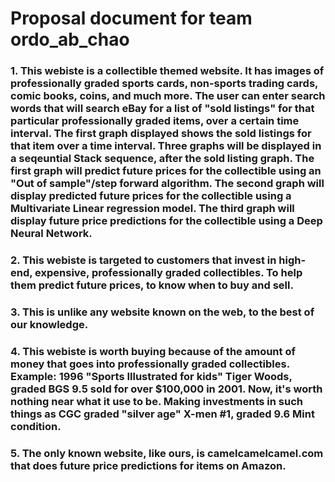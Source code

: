 # Proposal document for team ordo_ab_chao

### 1. This webiste is a collectible themed website. It has images of professionally graded sports cards, non-sports trading cards, comic books, coins, and much more. The user can enter search words that will search eBay for a list of "sold listings" for that particular professionally graded items, over a certain time interval. The first graph displayed shows the sold listings for that item over a time interval. Three graphs will be displayed in a seqeuntial Stack sequence, after the sold listing graph. The first graph will predict future prices for the collectible using an "Out of sample"/step forward algorithm. The second graph will display predicted future prices for the collectible using a Multivariate Linear regression model. The third graph will display future price predictions for the collectible using a Deep Neural Network. <h3>

### 2. This webiste is targeted to customers that invest in high-end, expensive, professionally graded collectibles. To help them predict future prices, to know when to buy and sell. <h3>

### 3. This is unlike any website known on the web, to the best of our knowledge. <h3>

### 4. This webiste is worth buying because of the amount of money that goes into professionally graded collectibles. Example: 1996 "Sports Illustrated for kids" Tiger Woods, graded BGS 9.5 sold for over $100,000 in 2001. Now, it's worth nothing near what it use to be. Making investments in such things as CGC graded "silver age" X-men #1, graded 9.6 Mint condition. <h3>

### 5. The only known website, like ours, is camelcamelcamel.com that does future price predictions for items on Amazon. <h3>
